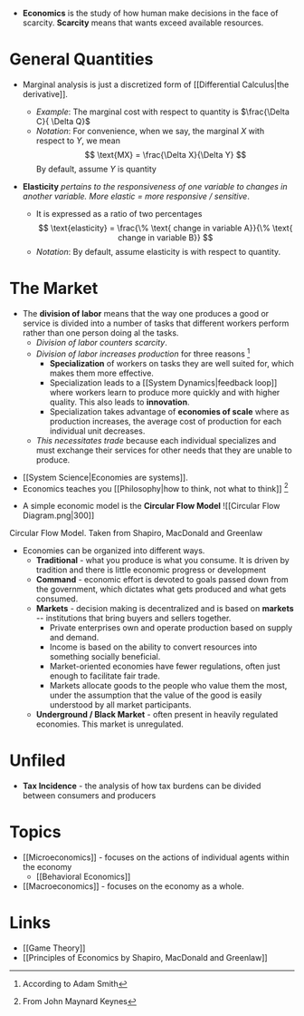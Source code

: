 * **Economics** is the study of how human make decisions in the face of scarcity. **Scarcity** means that wants exceed available resources.

# General Quantities 
* Marginal analysis is just a discretized form of [[Differential Calculus|the derivative]]. 
	* *Example*: The marginal cost with respect to quantity is $\frac{\Delta C}{ \Delta Q}$
	* *Notation*: For convenience, when we say, the marginal $X$ with respect to $Y$, we mean
	  $$
	  \text{MX} = \frac{\Delta X}{\Delta Y}
	  $$
	  By default, assume $Y$ is quantity 
	  
* **Elasticity** *pertains to the responsiveness of one variable to changes in another variable. More elastic = more responsive / sensitive*.  
	* It is expressed as a ratio of two percentages 
	  $$
	  \text{elasticity} = \frac{\% \text{ change in variable A}}{\% \text{ change in variable B}}
	  $$
  * *Notation*: By default, assume elasticity is with respect to quantity. 

# The Market 
* The **division of labor** means that the way one produces a good or service is divided into a number of tasks that different workers perform rather than one person doing al the tasks.
	* *Division of labor counters scarcity*. 
	* *Division of labor increases production* for three reasons [^1]
		* **Specialization** of workers on tasks they are well suited for, which makes them more effective.
		* Specialization leads to a [[System Dynamics|feedback loop]] where workers learn to produce more quickly and with higher quality. This also leads to **innovation**.
		* Specialization takes advantage of **economies of scale** where as production increases, the average cost of production for each individual unit decreases. 
	* *This necessitates trade* because each individual specializes and must exchange their services for other needs that they are unable to produce. 

[^1]: According to Adam Smith 

* [[System Science|Economies are systems]]. 
* Economics teaches you [[Philosophy|how to think, not what to think]] [^2]

[^2]: From John Maynard Keynes

* A simple economic model is the **Circular Flow Model**
![[Circular Flow Diagram.png|300]]
<figcaption> Circular Flow Model. Taken from Shapiro, MacDonald and Greenlaw</figcaption>

* Economies can be organized into different ways.
	* **Traditional** - what you produce is what you consume. It is driven by tradition and there is little economic progress or development
	* **Command** - economic effort is devoted to goals passed down from the government, which dictates what gets produced and what gets consumed. 
	* **Markets** - decision making is decentralized and is based on **markets** -- institutions that bring buyers and sellers together. 
		* Private enterprises own and operate production based on supply and demand. 
		* Income is based on the ability to convert resources into something socially beneficial. 
		* Market-oriented economies have fewer regulations, often just enough to facilitate fair trade. 
		* Markets allocate goods to the people who value them the most, under the assumption that the value of the good is easily understood by all market participants. 
	* **Underground / Black Market** - often present in heavily regulated economies. This market is unregulated. 

# Unfiled 
* **Tax Incidence** - the analysis of how tax burdens can be divided between consumers and producers
# Topics 
* [[Microeconomics]] - focuses on the actions of individual agents within the economy
	* [[Behavioral Economics]]
* [[Macroeconomics]] - focuses on the economy as a whole. 

# Links 
* [[Game Theory]] 
* [[Principles of Economics by Shapiro, MacDonald and Greenlaw]]